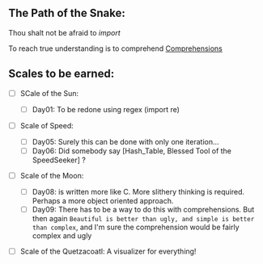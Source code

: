 ## The Path of the Snake:

Thou shalt not be afraid to *import*

To reach true understanding is to comprehend [Comprehensions][0]


## Scales to be earned:

 - [ ] SCale of the Sun:
	- [ ] Day01: To be redone using regex (import re)

 - [ ] Scale of Speed:
	- [ ] Day05: Surely this can be done with only one iteration...
	- [ ] Day06: Did somebody say [Hash_Table, Blessed Tool of the SpeedSeeker] ?

 - [ ] Scale of the Moon:
 	- [ ] Day08: is written more like C. More slithery thinking is required. Perhaps a more object oriented approach.
	- [ ] Day09: There has to be a way to do this with comprehensions. But then again `Beautiful is better than ugly, and simple is better than complex`, and I'm sure the comprehension would be fairly complex and ugly
 - [ ] Scale of the Quetzacoatl:
 		A visualizer for everything!


[0]:https://docs.python.org/3/tutorial/datastructures.html?highlight=comprehension#list-comprehensions


